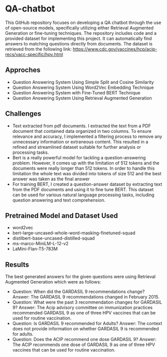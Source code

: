 # QA-chatbot
This GitHub repository focuses on developing a QA chatbot through the use of open-source models, specifically utilizing either Retrieval Augmented Generation or fine-tuning techniques. The repository includes code and a provided dataset for implementing this project. It can automatically find answers to matching questions directly from documents. The dataset is retrieved from the following link:
https://www.cdc.gov/vaccines/hcp/acip-recs/vacc-specific/hpv.html

## Approches
* Question Answering System Using Simple Split and Cosine Similarity
* Question Answering System Using Word2Vec Embedding Technique
* Question Answering System with Fine-Tuned BERT Technique
* Question Answering System Using Retrieval Augmented Generation 

## Challenges
* Text extracted from pdf documents. I extracted the text from a PDF document that contained data organized in two columns. To ensure relevance and accuracy, I implemented a filtering process to remove any unnecessary information or extraneous content. This resulted in a refined and streamlined dataset suitable for further analysis or processing tasks.
* Bert is a really powerful model for tackling a question-answering problem. However, it comes up with the limitation of 512 tokens and the documents were really longer than 512 tokens. In order to handle this limitation the whole text was divided into tokens of size 512 and the best answer was taken as the final answer
* For training BERT, I created a question-answer dataset by extracting text from the PDF documents and using it to fine tune BERT. This dataset can be used for various natural language processing tasks, including question answering and text comprehension.

## Pretrained Model and Dataset Used
* word2vec
* bert-large-uncased-whole-word-masking-finetuned-squad
* distilbert-base-uncased-distilled-squad
* ms-marco-MiniLM-L-12-v2
* LaMini-Flan-T5-783M

## Results
The best generated answers for the given questions were using Retrieval Augmented Generation which were as follows:
* Question:  When did the GARDASIL 9 recommendations change?
  Answer:  The GARDASIL 9 recommendations changed in February 2015.
* Question:  What were the past 3 recommendation changes for GARDASIL 9?
  Answer:  The Acip advisory committee on immunization practices recommended GARDASIL 9 as one of three HPV vaccines that can be used for routine vaccination.
* Question:  Is GARDASIL 9 recommended for Adults?
  Answer:  The context does not provide information on whether GARDASIL 9 is recommended for adults.
* Question:  Does the ACIP recommend one dose GARDASIL 9?
  Answer:  The ACIP recommends one dose of GARDASIL 9 as one of three HPV vaccines that can be used for routine vaccination.
